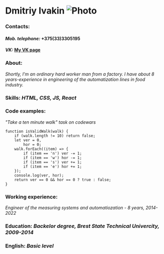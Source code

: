 # Dmitriy Ivakin ![Photo](https://sun9-57.userapi.com/impf/6zR9uQVfuNf0tW1K5ZlTH3HcvpV-aXbf8Nn_4w/LCyGxuPaY8o.jpg?size=319x288&quality=96&sign=b6e376216060916a3966680704c78249&type=album)

### Contacts:

#### _Mob. telephone:_ +375(33)3305195

#### _VK:_ [My VK page](https://vk.com/k3parik)

### About:

_Shortly, I'm an ordinary hard worker man from a factory. I have about 8 years-experience in engineering of the automatization lines in food industry._

### Skills: _HTML, CSS, JS, React_

### Code examples:

_"Take a ten minute walk" task on codewars_

```
function isValidWalk(walk) {
    if (walk.length != 10) return false;
    let ver = 0,
        hor = 0;
    walk.forEach((item) => {
        if (item == 'n') ver -= 1;
        if (item == 'w') hor -= 1;
        if (item == 's') ver += 1;
        if (item == 'e') hor += 1;
    });
    console.log(ver, hor);
    return ver == 0 && hor == 0 ? true : false;
}
```

### Working experience:

_Engineer of the measuring systems and automatiozation - 8 years, 2014-2022_

### Education: _Backelor degree, Brest State Technical Univercity, 2009-2014_

### English: _Basic level_
